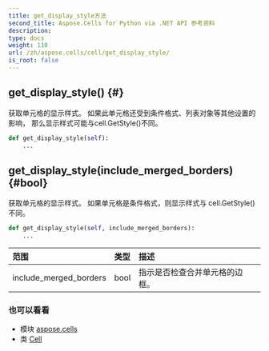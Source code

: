 ```yaml
---
title: get_display_style方法
second_title: Aspose.Cells for Python via .NET API 参考资料
description:
type: docs
weight: 110
url: /zh/aspose.cells/cell/get_display_style/
is_root: false
---
```

##  get_display_style() {#}
获取单元格的显示样式。
如果此单元格还受到条件格式、列表对象等其他设置的影响，
那么显示样式可能与cell.GetStyle()不同。



```python
def get_display_style(self):
    ...
```




##  get_display_style(include_merged_borders) {#bool}
获取单元格的显示样式。
如果单元格是条件格式，则显示样式与 cell.GetStyle() 不同。



```python
def get_display_style(self, include_merged_borders):
    ...
```


|范围|类型|描述|
| :- | :- | :- |
| include_merged_borders | bool |指示是否检查合并单元格的边框。|



### 也可以看看
* 模块 [aspose.cells](../../)
* 类 [Cell](/cells/python-net/zh/aspose.cells/cell)
